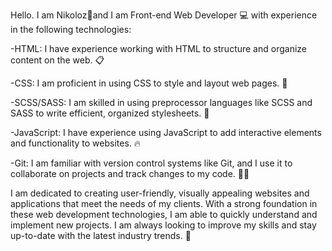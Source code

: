 Hello.  I am Nikoloz🌟and I am Front-end Web Developer 💻 with experience in the following technologies:


-HTML: I have experience working with HTML to structure and organize content on the web. 📋

-CSS: I am proficient in using CSS to style and layout web pages. 🎨

-SCSS/SASS: I am skilled in using preprocessor languages like SCSS and SASS to write efficient, organized stylesheets. 💅

-JavaScript: I have experience using JavaScript to add interactive elements and functionality to websites. 🔥

-Git: I am familiar with version control systems like Git, and I use it to collaborate on projects and track changes to my code. 🧑‍💻


I am dedicated to creating user-friendly, visually appealing websites and applications that meet the needs of my clients. With a strong foundation in these web development technologies, I am able to quickly understand and implement new projects. I am always looking to improve my skills and stay up-to-date with the latest industry trends. 🚀
<!---
Abula28/Abula28 is a ✨ special ✨ repository because its `README.md` (this file) appears on your GitHub profile.
You can click the Preview link to take a look at your changes.
--->
